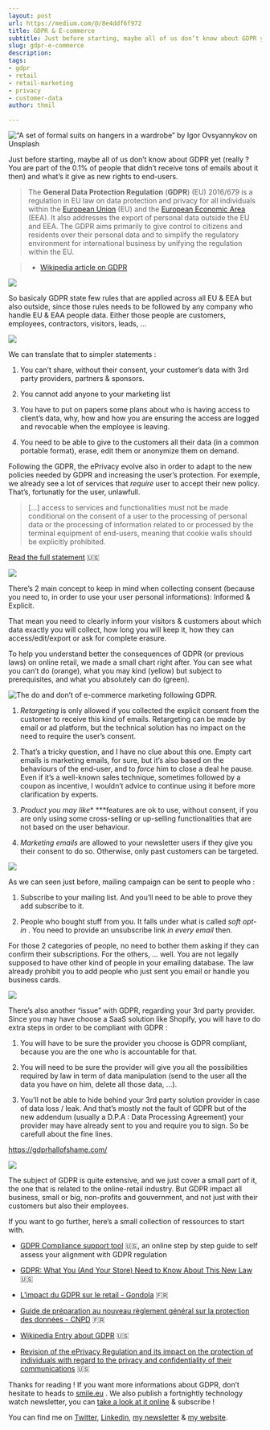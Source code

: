 ```yaml
---
layout: post
url: https://medium.com/@/8e4ddf6f972
title: GDPR & E-commerce
subtitle: Just before starting, maybe all of us don’t know about GDPR yet (really ? You are part of the 0.1% of people that didn’t receive tons of…
slug: gdpr-e-commerce
description: 
tags: 
- gdpr
- retail
- retail-marketing
- privacy
- customer-data
author: thmil

---
```


![“A set of formal suits on hangers in a wardrobe” by Igor Ovsyannykov on Unsplash](/assets/images/posts/0*ab5blEwlCPYftIXM.jpg)

Just before starting, maybe all of us don’t know about GDPR yet (really ? You are part of the 0.1% of people that didn’t receive tons of emails about it then) and what’s it give as new rights to end-users.

> The **General Data Protection Regulation** (**GDPR**) (EU) 2016/679 is a regulation in EU law on data protection and privacy for all individuals within the [European Union](https://en.wikipedia.org/wiki/European_Union) (EU) and the [European Economic Area](https://en.wikipedia.org/wiki/European_Economic_Area) (EEA). It also addresses the export of personal data outside the EU and EEA. The GDPR aims primarily to give control to citizens and residents over their personal data and to simplify the regulatory environment for international business by unifying the regulation within the EU.

> - [Wikipedia article on GDPR](https://en.wikipedia.org/wiki/General_Data_Protection_Regulation)

![](/assets/images/posts/1*w6WFkHzghSf3Jex2gPXS3g.png)

So basicaly GDPR state few rules that are applied across all EU & EEA but also outside, since those rules needs to be followed by any company who handle EU & EAA people data. Either those people are customers, employees, contractors, visitors, leads, …

![](/assets/images/posts/1*KJ8myFi-7R7STr5-7x4wlA.png)

We can translate that to simpler statements :

1. You can’t share, without their consent, your customer’s data with 3rd party providers, partners & sponsors.

1. You cannot add anyone to your marketing list

1. You have to put on papers some plans about who is having access to client’s data, why, how and how you are ensuring the access are logged and revocable when the employee is leaving.

1. You need to be able to give to the customers all their data (in a common portable format), erase, edit them or anonymize them on demand.

Following the GDPR, the ePrivacy evolve also in order to adapt to the new policies needed by GDPR and increasing the user’s protection. For exemple, we already see a lot of services that *require* user to accept their new policy. That’s, fortunatly for the user, unlawfull.

> […] access to services and functionalities must not be made conditional on the consent of a user to the processing of personal data or the processing of information related to or processed by the terminal equipment of end-users, meaning that cookie walls should be explicitly prohibited.

[Read the full statement](https://edpb.europa.eu/sites/edpb/files/files/file1/edpb_statement_on_eprivacy_en.pdf) 🇺🇸

![](/assets/images/posts/1*q6gw2AbepVhhYxljwYJCKw.png)

There’s 2 main concept to keep in mind when collecting consent (because you need to, in order to use your user personal informations): Informed & Explicit.

That mean you need to clearly inform your visitors & customers about which data exactly you will collect, how long you will keep it, how they can access/edit/export or ask for complete erasure.

To help you understand better the consequences of GDPR (or previous laws) on online retail, we made a small chart right after. You can see what you can’t do (orange), what you may kind (yellow) but subject to prerequisites, and what you absolutely can do (green).

![The do and don’t of e-commerce marketing following GDPR.](/assets/images/posts/1*lhVF4HC_D2UZ7MMdgWLLSQ.png)

1. *Retargeting* is only allowed if you collected the explicit consent from the customer to receive this kind of emails. Retargeting can be made by email or ad platform, but the technical solution has no impact on the need to require the user’s consent.

1. That’s a tricky question, and I have no clue about this one. Empty cart emails is marketing emails, for sure, but it’s also based on the behaviours of the end-user, and to *force* him to close a deal he pause. Even if it’s a well-known sales technique, sometimes followed by a coupon as incentive, I wouldn’t advice to continue using it before more clarification by experts.

1. *Product you may like** ***features are ok to use, without consent, if you are only using some cross-selling or up-selling functionalities that are not based on the user behaviour.

1. *Marketing emails* are allowed to your newsletter users if they give you their consent to do so. Otherwise, only past customers can be targeted.

![](/assets/images/posts/1*Ylj4Z322_qIbADGxJlhohg.png)

As we can seen just before, mailing campaign can be sent to people who :

1. Subscribe to your mailing list. And you’ll need to be able to prove they add subscribe to it.

1. People who bought stuff from you. It falls under what is called *soft opt-in* . You need to provide an unsubscribe link *in every email* then.

For those 2 categories of people, no need to bother them asking if they can confirm their subscriptions. For the others, … well. You are not legally supposed to have other kind of people in your emailing database. The law already prohibit you to add people who just sent you email or handle you business cards.

![](/assets/images/posts/1*K0sbgC6SXgDXdmVGIuvDDg.png)

There’s also another “issue” with GDPR, regarding your 3rd party provider. Since you may have choose a SaaS solution like Shopify, you will have to do extra steps in order to be compliant with GDPR :

1. You will have to be sure the provider you choose is GDPR compliant, because you are the one who is accountable for that.

1. You will need to be sure the provider will give you all the possibilities required by law in term of data manipulation (send to the user all the data you have on him, delete all those data, …).

1. You’ll not be able to hide behind your 3rd party solution provider in case of data loss / leak. And that’s mostly not the fault of GDPR but of the new addendum (usually a D.P.A : Data Processing Agreement) your provider may have already sent to you and require you to sign. So be carefull about the fine lines.

https://gdprhallofshame.com/

![](/assets/images/posts/1*ViikIYptMw1_2PyoiAWiug.png)

The subject of GDPR is quite extensive, and we just cover a small part of it, the one that is related to the online-retail industry. But GDPR impact all business, small or big, non-profits and gouvernment, and not just with their customers but also their employees.

If you want to go further, here’s a small collection of ressources to start with.

* [GDPR Compliance support tool](https://cst.cnpd.lu/portal/) 🇺🇸, an online step by step guide to self assess your alignment with GDPR regulation

* [GDPR: What You (And Your Store) Need to Know About This New Law](https://www.shopify.com/blog/gdpr-ecommerce) 🇺🇸

* [L’impact du GDPR sur le retail - Gondola](http://www.gondola.be/fr/news/retail/limpact-du-gdpr-sur-le-retail) 🇫🇷

* [Guide de préparation au nouveau règlement général sur la protection des données - CNPD](https://cnpd.public.lu/fr/dossiers-thematiques/Reglement-general-sur-la-protection-des-donnees/responsabilite-accrue-des-responsables-du-traitement/guide-preparation-rgpd.html) 🇫🇷

* [Wikipedia Entry about GDPR](https://en.wikipedia.org/wiki/General_Data_Protection_Regulation) 🇺🇸

* [Revision of the ePrivacy Regulation and its impact on the protection of individuals with regard to the privacy and confidentiality of their communications](https://edpb.europa.eu/sites/edpb/files/files/file1/edpb_statement_on_eprivacy_en.pdf) 🇺🇸

Thanks for reading ! If you want more informations about GDPR, don’t hesitate to heads to [smile.eu](http://smile.eu) . We also publish a fortnightly technology watch newsletter, you can [take a look at it online](https://www.getrevue.co/profile/smileinnovation) & subscribe !

You can find me on [Twitter](https://twitter.com/thibaultmilan), [Linkedin](https://www.linkedin.com/in/thibaultmilan/), [my newsletter](https://www.getrevue.co/profile/thibault) & [my website](http://thibaultmilan.com/).


